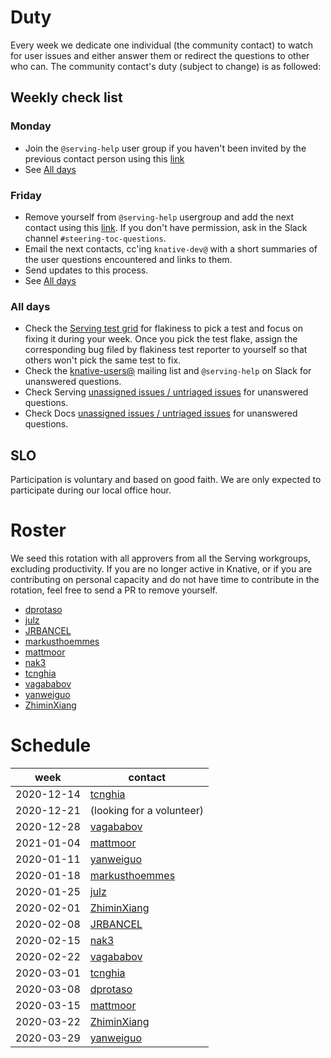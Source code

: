 # Duty

Every week we dedicate one individual (the community contact) to watch for user
issues and either answer them or redirect the questions to other who can. The
community contact's duty (subject to change) is as followed:

## Weekly check list

### Monday

- Join the `@serving-help` user group if you haven't been invited by the
  previous contact person using this
  [link](https://app.slack.com/client/T93ELUK42/browse-user-groups/user_groups/S0186KPJYG4)
- See [All days](#all-days)

### Friday

- Remove yourself from `@serving-help` usergroup and add the next contact using
  this
  [link](https://app.slack.com/client/T93ELUK42/browse-user-groups/user_groups/S0186KPJYG4).
  If you don't have permission, ask in the Slack channel
  `#steering-toc-questions`.
- Email the next contacts, cc'ing `knative-dev@` with a short summaries of the
  user questions encountered and links to them.
- Send updates to this process.
- See [All days](#all-days)

### All days

- Check the [Serving test grid](https://testgrid.knative.dev/serving) for
  flakiness to pick a test and focus on fixing it during your week. Once you
  pick the test flake, assign the corresponding bug filed by flakiness test
  reporter to yourself so that others won't pick the same test to fix.
- Check the
  [knative-users@](https://groups.google.com/forum/#!forum/knative-users)
  mailing list and `@serving-help` on Slack for unanswered questions.
- Check Serving
  [unassigned issues / untriaged issues](https://github.com/knative/serving/issues?q=is%3Aopen+is%3Aissue+no%3Aassignee+no%3Amilestone)
  for unanswered questions.
- Check Docs
  [unassigned issues / untriaged issues](https://github.com/knative/docs/issues?q=is%3Aopen+is%3Aissue+no%3Aassignee+no%3Amilestone)
  for unanswered questions.

## SLO

Participation is voluntary and based on good faith. We are only expected to
participate during our local office hour.

# Roster

We seed this rotation with all approvers from all the Serving workgroups,
excluding productivity. If you are no longer active in Knative, or if you are
contributing on personal capacity and do not have time to contribute in the
rotation, feel free to send a PR to remove yourself.

- [dprotaso](https://github.com/dprotaso)
- [julz](https://github.com/julz)
- [JRBANCEL](https://github.com/JRBANCEL)
- [markusthoemmes](https://github.com/markusthoemmes)
- [mattmoor](https://github.com/mattmoor)
- [nak3](https://github.com/nak3)
- [tcnghia](https://github.com/tcnghia)
- [vagababov](https://github.com/vagababov)
- [yanweiguo](https://github.com/yanweiguo)
- [ZhiminXiang](https://github.com/ZhiminXiang)

# Schedule

| week       | contact                                        |
| ---------- | ---------------------------------------------- |
| 2020-12-14 | [tcnghia](https://github.com/tcnghia)          |
| 2020-12-21 | (looking for a volunteer)                      |
| 2020-12-28 | [vagababov](https://github.com/vagababov)      |
| 2021-01-04 | [mattmoor](https://github.com/mattmoor)        |
| 2020-01-11 | [yanweiguo](https://github.com/ZhiminXiang)    |
| 2020-01-18 | [markusthoemmes](https://github.com/yanweiguo) |
| 2020-01-25 | [julz](https://github.com/markusthoemmes)      |
| 2020-02-01 | [ZhiminXiang](https://github.com/julz)         |
| 2020-02-08 | [JRBANCEL](https://github.com/JRBANCEL)        |
| 2020-02-15 | [nak3](https://github.com/nak3)                |
| 2020-02-22 | [vagababov](https://github.com/vagababov)      |
| 2020-03-01 | [tcnghia](https://github.com/tcnghia)          |
| 2020-03-08 | [dprotaso](https://github.com/dprotaso)        |
| 2020-03-15 | [mattmoor](https://github.com/mattmoor)        |
| 2020-03-22 | [ZhiminXiang](https://github.com/ZhiminXiang)  |
| 2020-03-29 | [yanweiguo](https://github.com/yanweiguo)      |
